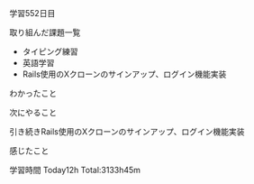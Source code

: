 学習552日目

取り組んだ課題一覧

- タイピング練習
- 英語学習
- Rails使用のXクローンのサインアップ、ログイン機能実装


わかったこと

次にやること

引き続きRails使用のXクローンのサインアップ、ログイン機能実装


感じたこと

学習時間 Today12h Total:3133h45m